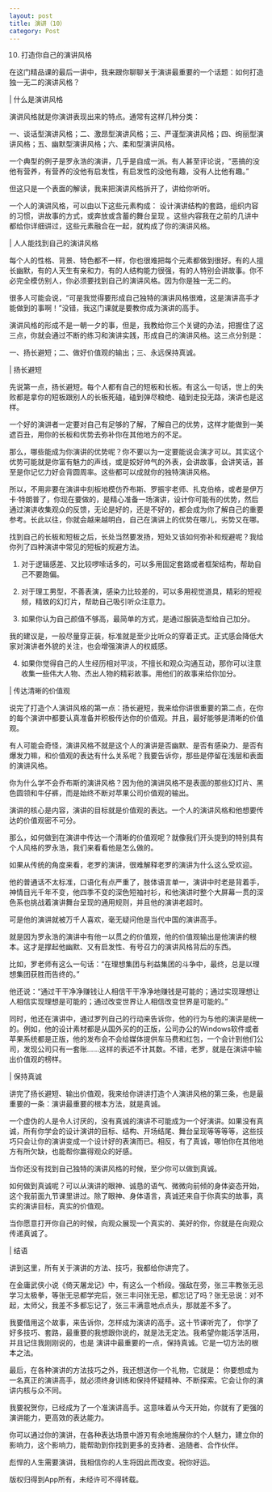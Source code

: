```yaml
---
layout: post
title: 演讲（10）
category: Post
---
```


10. 打造你自己的演讲风格

在这门精品课的最后一讲中，我来跟你聊聊关于演讲最重要的一个话题：如何打造独一无二的演讲风格？    

| 什么是演讲风格

演讲风格就是你演讲表现出来的特点。通常有这样几种分类：

一、谈话型演讲风格；二、激昂型演讲风格；三、严谨型演讲风格；四、绚丽型演讲风格；五、幽默型演讲风格；六、柔和型演讲风格。

一个典型的例子是罗永浩的演讲，几乎是自成一派。有人甚至评论说，“恶搞的没他有营养，有营养的没他有启发性，有启发性的没他有趣，没有人比他有趣。”

但这只是一个表面的解读，我来把演讲风格拆开了，讲给你听听。

一个人的演讲风格，可以由以下这些元素构成： 设计演讲结构的套路，组织内容的习惯，讲故事的方式，或奔放或含蓄的舞台呈现 。这些内容我在之前的几讲中都给你详细讲过，这些元素融合在一起，就构成了你的演讲风格。     

| 人人能找到自己的演讲风格

每个人的性格、背景、特色都不一样，你也很难把每个元素都做到很好。有的人擅长幽默，有的人天生有亲和力，有的人结构能力很强，有的人特别会讲故事。你不必完全模仿别人，你必须要找到自己的演讲风格。因为你是独一无二的。

很多人可能会说，“可是我觉得要形成自己独特的演讲风格很难，这是演讲高手才能做到的事啊！”没错，我这门课就是要教你成为演讲的高手。

演讲风格的形成不是一朝一夕的事，但是，我教给你三个关键的办法，把握住了这三点，你就会通过不断的练习和演讲实践，形成自己的演讲风格。这三点分别是：

一、扬长避短；二、做好价值观的输出；三、永远保持真诚。

| 扬长避短

先说第一点，扬长避短。每个人都有自己的短板和长板。有这么一句话，世上的失败都是拿你的短板跟别人的长板死磕，磕到弹尽粮绝、磕到走投无路，演讲也是这样。

一个好的演讲者一定要对自己有足够的了解，了解自己的优势，这样才能做到一美遮百丑，用你的长板和优势去弥补你在其他地方的不足。

那么，哪些能成为你演讲的优势呢？你不要以为一定要能说会演才可以。其实这个优势可能就是你富有魅力的声线，或是姣好帅气的外表，会讲故事，会讲笑话，甚至是你记忆力好会背圆周率。这些都可以成就你的独特演讲风格。

所以，不用非要在演讲中刻板地模仿乔布斯、罗振宇老师、扎克伯格，或者是伊万卡·特朗普了，你现在要做的，是精心准备一场演讲，设计你可能有的优势，然后通过演讲收集观众的反馈，无论是好的，还是不好的，都会成为你了解自己的重要参考。长此以往，你就会越来越明白，自己在演讲上的优势在哪儿，劣势又在哪。    

找到自己的长板和短板之后，长处当然要发扬，短处又该如何弥补和规避呢？我给你列了四种演讲中常见的短板的规避方法。

1. 对于逻辑感差、又比较啰嗦话多的，可以多用固定套路或者框架结构，帮助自己不要跑偏。

2. 对于理工男型，不善表演，感染力比较差的，可以多用视觉道具，精彩的短视频，精致的幻灯片，帮助自己吸引听众注意力。

3. 如果你认为自己颜值不够高，最简单的方式，是通过服装造型给自己加分。

我的建议是，一般尽量穿正装，标准就是至少比听众的穿着正式。正式感会降低大家对演讲者外貌的关注，也会增强演讲人的权威感。

4. 如果你觉得自己的人生经历相对平淡，不擅长和观众沟通互动，那你可以注意收集一些伟大人物、杰出人物的精彩故事。用他们的故事来给你加分。

| 传达清晰的价值观

说完了打造个人演讲风格的第一点：扬长避短，我来给你讲很重要的第二点，在你的每个演讲中都要认真准备并积极传达你的价值观。并且，最好能够是清晰的价值观。

有人可能会奇怪，演讲风格不就是这个人的演讲是否幽默、是否有感染力、是否有爆发力嘛，和价值观的表达有什么关系呢？我要告诉你，那些是停留在浅层和表面的演讲风格。

你为什么学不会乔布斯的演讲风格？因为他的演讲风格不是表面的那些幻灯片、黑色圆领和牛仔裤，而是始终不断对苹果公司价值观的输出。

演讲的核心是内容，演讲的目标就是价值观的表达。一个人的演讲风格和他想要传达的价值观密不可分。

那么，如何做到在演讲中传达一个清晰的价值观呢？就像我们开头提到的特别具有个人风格的罗永浩，我们来看看他是怎么做的。

如果从传统的角度来看，老罗的演讲，很难解释老罗的演讲为什么这么受欢迎。

他的普通话不太标准，口语化有点严重了，肢体语言单一，演讲中时老是背着手，神情目光千年不变，他四季不变的深色短袖衬衫，和他演讲时整个大屏幕一贯的深色系也挑战着演讲舞台呈现的通用规则，并且他的演讲老超时。

可是他的演讲就被万千人喜欢，毫无疑问他是当代中国的演讲高手。

就是因为罗永浩的演讲中有他一以贯之的价值观，他的价值观输出是他演讲的根本。这才是撑起他幽默、又有启发性、有号召力的演讲风格背后的东西。

比如，罗老师有这么一句话：“在理想集团与利益集团的斗争中，最终，总是以理想集团获胜而告终的。”

他还说：“通过干干净净赚钱让人相信干干净净地赚钱是可能的；通过实现理想让人相信实现理想是可能的；通过改变世界让人相信改变世界是可能的。”

同时，他还在演讲中，通过罗列自己的行动来告诉你，他的行为与他的演讲是统一的。例如，他的设计素材都是从国外买的的正版，公司办公的Windows软件或者苹果系统都是正版，他的发布会不会给媒体提供车马费和红包，一个会计到他们公司，发现公司只有一套账……这样的表述不计其数。不错，老罗，就是在演讲中输出价值观的榜样。     

| 保持真诚

讲完了扬长避短、输出价值观，我来给你讲讲打造个人演讲风格的第三条，也是最重要的一条：演讲最重要的根本方法，就是真诚。

一个虚伪的人是令人讨厌的，没有真诚的演讲不可能成为一个好演讲。如果没有真诚，所有你学会的设计演讲的目标、结构、开场结尾、舞台呈现等等等等，这些技巧只会让你的演讲变成一个设计好的表演而已。相反，有了真诚，哪怕你在其他地方有所欠缺，也能帮你赢得观众的好感。

当你还没有找到自己独特的演讲风格的时候，至少你可以做到真诚。

如何做到真诚呢？可以从演讲的眼神、诚恳的语气、微微向前倾的身体姿态开始，这个我前面九节课里讲过。除了眼神、身体语言，真诚还来自于你真实的故事，真实的演讲目标，真实的价值观。

当你愿意打开你自己的时候，向观众展现一个真实的、美好的你，你就是在向观众传递真诚了。

| 结语

讲到这里，所有关于演讲的方法、技巧，我都给你讲完了。

在金庸武侠小说《倚天屠龙记》中，有这么一个桥段。强敌在旁，张三丰教张无忌学习太极拳，等张无忌都学完后，张三丰问张无忌，都忘记了吗？张无忌说：对不起，太师父，我差不多都忘记了，张三丰满意地点点头，那就差不多了。

我要借用这个故事，来告诉你，怎样成为演讲的高手。这十节课听完了， 你学了好多技巧、套路，最重要的我想跟你说的，就是法无定法。我希望你能活学活用，并且记住我刚刚说的，也是 演讲中最重要的一点，保持真诚。它是一切方法的根本之法。

最后，在各种演讲的方法技巧之外，我还想送你一个礼物，它就是： 你要想成为一名真正的演讲高手，就必须终身训练和保持怀疑精神、不断探索。它会让你的演讲内核与众不同。

我要祝贺你，已经成为了一个准演讲高手。这意味着从今天开始，你就有了更强的演讲能力，更高效的表达能力。

你可以通过你的演讲，在各种表达场景中游刃有余地施展你的个人魅力，建立你的影响力，这个影响力，能帮助到你找到更多的支持者、追随者、合作伙伴。

彪悍的人生需要演讲，我相信你的人生将因此而改变。祝你好运。




版权归得到App所有，未经许可不得转载。
